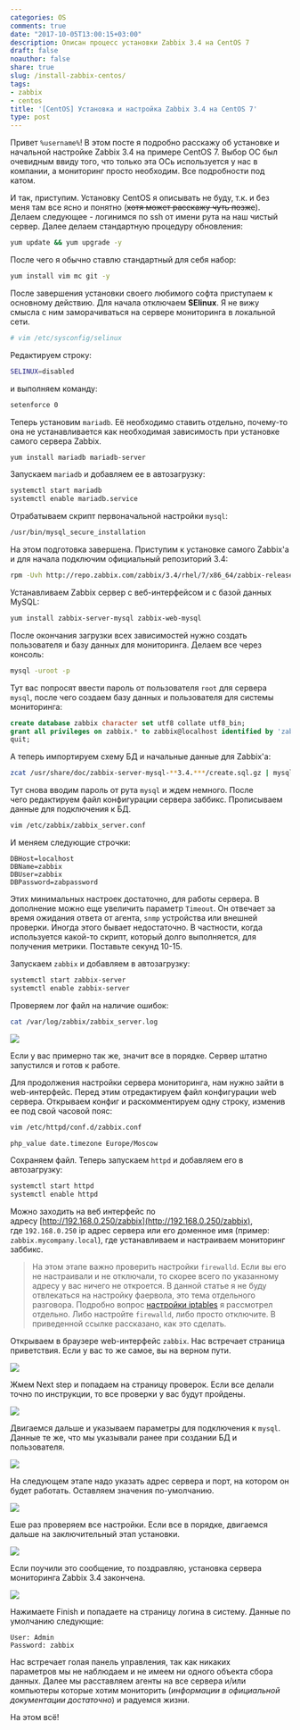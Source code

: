 ```yaml
---
categories: OS
comments: true
date: "2017-10-05T13:00:15+03:00"
description: Описан процесс установки Zabbix 3.4 на CentOS 7
draft: false
noauthor: false
share: true
slug: /install-zabbix-centos/
tags:
- zabbix
- centos
title: '[CentOS] Установка и настройка Zabbix 3.4 на CentOS 7'
type: post
---
```


Привет `%username%`! В этом посте я подробно расскажу об установке и начальной настройке Zabbix 3.4 на примере CentOS 7. Выбор ОС был очевидным ввиду того, что только эта ОСь используется у нас в компании, а мониторинг просто необходим. Все подробности под катом.

И так, приступим. Установку CentOS я описывать не буду, т.к. и без меня там все ясно и понятно (~~хотя может расскажу чуть позже~~). Делаем следующее - логинимся по ssh от имени рута на наш чистый сервер. Далее делаем стандартную процедуру обновления:

```bash
yum update && yum upgrade -y
```

После чего я обычно ставлю стандартный для себя набор:

```bash
yum install vim mc git -y
```

После завершения установки своего любимого софта приступаем к основному действию. Для начала отключаем **SElinux**. Я не вижу смысла с ним заморачиваться на сервере мониторинга в локальной сети.

```bash
# vim /etc/sysconfig/selinux
```

Редактируем строку:

```bash
SELINUX=disabled
```

и выполняем команду:

```bash
setenforce 0
```

Теперь установим `mariadb`. Её необходимо ставить отдельно, почему-то она не устанавливается как необходимая зависимость при установке самого сервера Zabbix.

```bash
yum install mariadb mariadb-server
```

Запускаем `mariadb` и добавляем ее в автозагрузку:

```bash
systemctl start mariadb  
systemctl enable mariadb.service
```

Отрабатываем скрипт первоначальной настройки `mysql`:

```bash
/usr/bin/mysql_secure_installation
```

На этом подготовка завершена. Приступим к установке самого Zabbix'а и для начала подключим официальный репозиторий 3.4:

```bash
rpm -Uvh http://repo.zabbix.com/zabbix/3.4/rhel/7/x86_64/zabbix-release-3.4-1.el7.centos.noarch.rpm
```
Устанавливаем Zabbix сервер с веб-интерфейсом и с базой данных MySQL:

```bash
yum install zabbix-server-mysql zabbix-web-mysql
```

После окончания загрузки всех зависимостей нужно создать пользователя и базу данных для мониторинга. Делаем все через консоль:

```bash
mysql -uroot -p
```

Тут вас попросят ввести пароль от пользователя `root` для сервера `mysql`, после чего создаем базу данных и пользователя для системы мониторинга:

```sql
create database zabbix character set utf8 collate utf8_bin;  
grant all privileges on zabbix.* to zabbix@localhost identified by 'zabpassword';  
quit;
```

А теперь импортируем схему БД и начальные данные для Zabbix'а:

```bash
zcat /usr/share/doc/zabbix-server-mysql-**3.4.***/create.sql.gz | mysql -uroot -p  zabbix
```

Тут снова вводим пароль от рута `mysql` и ждем немного. После чего редактируем файл конфигурации сервера заббикс. Прописываем данные для подключения к БД.

```bash
vim /etc/zabbix/zabbix_server.conf
```

И меняем следующие строчки:

```text
DBHost=localhost  
DBName=zabbix  
DBUser=zabbix  
DBPassword=zabpassword
```

Этих минимальных настроек достаточно, для работы сервера. В дополнение можно еще увеличить параметр `Timeout`. Он отвечает за время ожидания ответа от агента, `snmp` устройства или внешней проверки. Иногда этого бывает недостаточно. В частности, когда используется какой-то скрипт, который долго выполняется, для получения метрики. Поставьте секунд 10-15.

Запускаем `zabbix` и добавляем в автозагрузку:

```bash
systemctl start zabbix-server  
systemctl enable zabbix-server
```
Проверяем лог файл на наличие ошибок:

```bash
cat /var/log/zabbix/zabbix_server.log
```

![](img/2017-10-05_12-08-21.png)

Если у вас примерно так же, значит все в порядке. Сервер штатно запустился и готов к работе.

Для продолжения настройки сервера мониторинга, нам нужно зайти в web-интерфейс. Перед этим отредактируем файл конфигурации web сервера. Открываем конфиг и раскомментируем одну строку, изменив ее под свой часовой пояс:

```bash
vim /etc/httpd/conf.d/zabbix.conf

php_value date.timezone Europe/Moscow
```

Сохраняем файл. Теперь запускаем `httpd` и добавляем его в автозагрузку:

```bash
systemctl start httpd  
systemctl enable httpd
```

Можно заходить на веб интерфейс по адресу [http://192.168.0.250/zabbix](http://192.168.0.250/zabbix), где `192.168.0.250` ip адрес сервера или его доменное имя (пример: `zabbix.mycompany.local`), где устанавливаем и настраиваем мониторинг заббикс.

> На этом этапе важно проверить настройки `firewalld`. Если вы его не настраивали и не отключали, то скорее всего по указанному адресу у вас ничего не откроется. В данной статье я не буду отвлекаться на настройку фаервола, это тема отдельного разговора. Подробно вопрос [настройки iptables](https://jtprog.ru/iptables-manual/) я рассмотрел отдельно. Либо настройте `firewalld`, либо просто отключите. В приведенной ссылке рассказано, как это сделать.

Открываем в браузере web-интерфейс `zabbix`. Нас встречает страница приветствия. Если у вас то же самое, вы на верном пути.

![](img/zabbix-3.4-install-03.png)

Жмем Next step и попадаем на страницу проверок. Если все делали точно по инструкции, то все проверки у вас будут пройдены.

![](img/zabbix-3.4-install-04.png)

Двигаемся дальше и указываем параметры для подключения к `mysql`. Данные те же, что мы указывали ранее при создании БД и пользователя.

![](img/zabbix-3.4-install-05.png)

На следующем этапе надо указать адрес сервера и порт, на котором он будет работать. Оставляем значения по-умолчанию.

![](img/zabbix-3.4-install-06.png)

Еше раз проверяем все настройки. Если все в порядке, двигаемся дальше на заключительный этап установки.

![](img/zabbix-3.4-install-07.png)

Если поучили это сообщение, то поздравляю, установка сервера мониторинга Zabbix 3.4 закончена.

![](img/zabbix-3.4-install-08.png)

Нажимаете Finish и попадаете на страницу логина в систему. Данные по умолчанию следующие:

```text
User: Admin
Password: zabbix
```

Нас встречает голая панель управления, так как никаких параметров мы не наблюдаем и не имеем ни одного объекта сбора данных. Далее мы расставляем агенты на все сервера и/или компьютеры которые хотим мониторить (*информации в официальной документации достаточно*) и радуемся жизни.

На этом всё!
